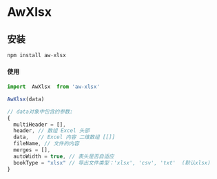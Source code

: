 # AwXlsx

## 安装

```javascript
npm install aw-xlsx
```

#### 使用

```js
import  AwXlsx  from 'aw-xlsx'

AwXlsx(data)

// data对象中包含的参数: 
{
  multiHeader = [],
  header, // 数组 Excel 头部
  data,   // Excel 内容 二维数组 [[]]
  fileName, // 文件的内容
  merges = [],
  autoWidth = true, // 表头是否自适应
  bookType = "xlsx" // 导出文件类型：'xlsx', 'csv', 'txt'  (默认xlsx)
}
```

